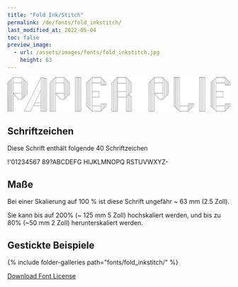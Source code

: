 ```yaml
---
title: "Fold Ink/Stitch"
permalink: /de/fonts/fold_inkstitch/
last_modified_at: 2022-05-04
toc: false
preview_image:
  - url: /assets/images/fonts/fold_inkstitch.jpg
    height: 63
---
```

![FoldInkstitch](/assets/images/fonts/fold_inkstitch.jpg)


## Schriftzeichen
Diese Schrift enthält folgende 40 Schriftzeichen

!'01234567
89?ABCDEFG
HIJKLMNOPQ
RSTUVWXYZ-

## Maße

Bei einer Skalierung auf 100 % ist diese Schrift ungefähr ~ 63 mm (2.5 Zoll).

Sie kann bis auf 200% (~ 125 mm 5 Zoll) hochskaliert werden, und bis zu 80% (~50 mm 2 Zoll) herunterskaliert werden.

## Gestickte Beispiele

{% include folder-galleries path="fonts/fold_inkstitch/" %}

[Download Font License](https://github.com/inkstitch/inkstitch/tree/main/fonts/fold_inkstitch/license)
